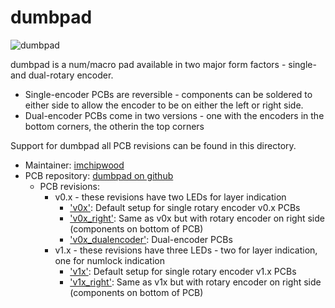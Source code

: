 # dumbpad

![dumbpad](https://i.imgur.com/1T7ciLZ.jpg)

dumbpad is a num/macro pad available in two major form factors - single- and dual-rotary encoder.

* Single-encoder PCBs are reversible - components can be soldered to either side to allow
the encoder to be on either the left or right side.
* Dual-encoder PCBs come in two versions - one with the encoders in the bottom corners, the otherin the top corners

Support for dumbpad all PCB revisions can be found in this directory.

* Maintainer: [imchipwood](https://github.com/imchipwood)
* PCB repository: [dumbpad on github](https://github.com/imchipwood/dumbpad)
  * PCB revisions:
    * v0.x - these revisions have two LEDs for layer indication
      * ['v0x'](v0x/): Default setup for single rotary encoder v0.x PCBs
      * ['v0x_right'](v0x_right/): Same as v0x but with rotary encoder on right side (components on bottom of PCB)
      * ['v0x_dualencoder'](v0x_dualencoder/): Dual-encoder PCBs
    * v1.x - these revisions have three LEDs - two for layer indication, one for numlock indication
      * ['v1x'](v1x/): Default setup for single rotary encoder v1.x PCBs
      * ['v1x_right'](v1x_right/): Same as v1x but with rotary encoder on right side (components on bottom of PCB)
